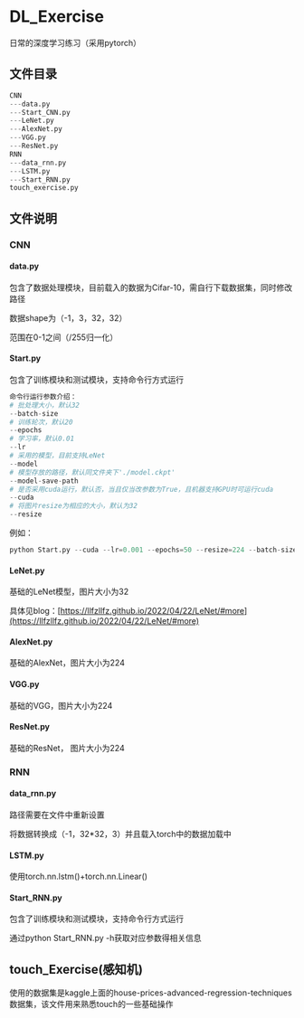 # DL_Exercise
日常的深度学习练习（采用pytorch）

## 文件目录

```python
CNN
---data.py
---Start_CNN.py
---LeNet.py
---AlexNet.py
---VGG.py
---ResNet.py
RNN
---data_rnn.py
---LSTM.py
---Start_RNN.py
touch_exercise.py
```

## 文件说明

### CNN

#### data.py

包含了数据处理模块，目前载入的数据为Cifar-10，需自行下载数据集，同时修改路径

数据shape为（-1，3，32，32）

范围在0-1之间（/255归一化）

#### Start.py

包含了训练模块和测试模块，支持命令行方式运行

```python
命令行运行参数介绍：
# 批处理大小，默认32
--batch-size
# 训练轮次，默认20
--epochs
# 学习率，默认0.01
--lr
# 采用的模型，目前支持LeNet
--model
# 模型存放的路径，默认同文件夹下'./model.ckpt'
--model-save-path
# 是否采用cuda运行，默认否，当且仅当改参数为True，且机器支持GPU时可运行cuda
--cuda
# 将图片resize为相应的大小，默认为32
--resize
```

例如：

```python
python Start.py --cuda --lr=0.001 --epochs=50 --resize=224 --batch-size=256 --model=ResNet
```



#### LeNet.py

基础的LeNet模型，图片大小为32

具体见blog：[https://llfzllfz.github.io/2022/04/22/LeNet/#more](https://llfzllfz.github.io/2022/04/22/LeNet/#more)



#### AlexNet.py

基础的AlexNet，图片大小为224



#### VGG.py

基础的VGG，图片大小为224



#### ResNet.py

基础的ResNet， 图片大小为224



### RNN

#### data_rnn.py

路径需要在文件中重新设置

将数据转换成（-1，32*32，3）并且载入torch中的数据加载中



#### LSTM.py

使用torch.nn.lstm()+torch.nn.Linear()



#### Start_RNN.py

包含了训练模块和测试模块，支持命令行方式运行

通过python Start_RNN.py -h获取对应参数得相关信息



## touch_Exercise(感知机)
使用的数据集是kaggle上面的house-prices-advanced-regression-techniques数据集，该文件用来熟悉touch的一些基础操作

